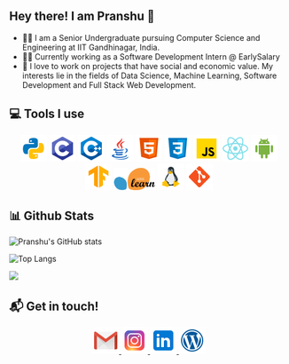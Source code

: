 <!--
**pranshu-kumar/pranshu-kumar** is a ✨ _special_ ✨ repository because its `README.md` (this file) appears on your GitHub profile.

Here are some ideas to get you started:

- 🔭 I’m currently working on ...
- 🌱 I’m currently learning ...
- 👯 I’m looking to collaborate on ...
- 🤔 I’m looking for help with ...
- 💬 Ask me about ...
- 📫 How to reach me: ...
- 😄 Pronouns: ...
- ⚡ Fun fact: ...
-->

 ## Hey there! I am Pranshu 👋

* 👨‍🎓 I am a Senior Undergraduate pursuing Computer Science and Engineering at IIT Gandhinagar, India. 
* 👨‍💼 Currently working as a Software Development Intern @ EarlySalary
* 🌟 I love to work on projects that have social and economic value. My interests lie in the fields of Data Science, Machine Learning, Software Development and Full Stack Web Development.

## :computer: Tools I use

<p align="center">
<img src="icons/python.png" title="Python">
<img src="icons/c.png" title="C">
<img src="icons/c++.png" title="C++">
<img src="icons/java.png" title="Java">
<img src="icons/html.png" title="HTML5">
<img src="icons/css.png" title="CSS">
<img src="icons/js.png" title="Javascript">
<img src="icons/react-native.png" title="React-Native" height="48px">
<img src="icons/android.png" title="Android Studio" height="48px">
<img src="icons/tensorflow.png" title="Tensorflow">
<img src="icons/scikit.png" height="40px" title="Scikit Learn">
<img src="icons/linux.png" title="Git">
<img src="icons/git.png" title="Linux">
</p>

## :bar_chart: Github Stats
![Pranshu's GitHub stats](https://github-readme-stats.vercel.app/api?username=pranshu-kumar)

![Top Langs](https://github-readme-stats.vercel.app/api/top-langs/?username=pranshu-kumar&layout=compact)

![](https://komarev.com/ghpvc/?username=pranshu-kumar&color=green)

## :mailbox_with_mail: Get in touch!
<p align="center">
<a href="mailto:pranshu.kumar@iitgn.ac.in">
<img src="icons/gmail.png">
</a>
<a href='https://www.instagram.com/pranshu__05'>
<img src="icons/insta.png" height="48px">
</a>
<a href='https://www.linkedin.com/in/pranshu-kumar-gond/'>
<img src="icons/linkedin.png" height="48px">
</a>

<a href='https://madravenwrites.wordpress.com/'>
<img src="icons/wp.png" height="48px">
</a>

</p>


